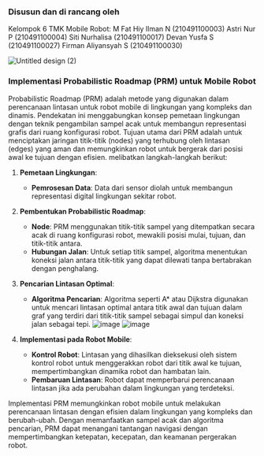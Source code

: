 ### Disusun dan di rancang oleh
Kelompok 6 TMK Mobile Robot:
M Fat Hiy Ilman N 			(210491100003)
Astri Nur P 				(210491100004)
Siti Nurhalisa 			(210491100017)
Devan Yusfa S 			(210491100027)
Firman Aliyansyah S 		(210491100030)


![Untitled design (2)](https://github.com/devanys/PRM-mobile-robot/assets/145944367/4db39160-c5dc-4843-8296-f861937839b6)

### Implementasi Probabilistic Roadmap (PRM) untuk Mobile Robot

Probabilistic Roadmap (PRM) adalah metode yang digunakan dalam perencanaan lintasan untuk robot mobile di lingkungan yang kompleks dan dinamis. Pendekatan ini menggabungkan konsep pemetaan lingkungan dengan teknik pengambilan sampel acak untuk membangun representasi grafis dari ruang konfigurasi robot. Tujuan utama dari PRM adalah untuk menciptakan jaringan titik-titik (nodes) yang terhubung oleh lintasan (edges) yang aman dan memungkinkan robot untuk bergerak dari posisi awal ke tujuan dengan efisien. melibatkan langkah-langkah berikut:

1. **Pemetaan Lingkungan**:
   - **Pemrosesan Data**: Data dari sensor diolah untuk membangun representasi digital lingkungan sekitar robot.

2. **Pembentukan Probabilistic Roadmap**:
   - **Node**: PRM menggunakan titik-titik sampel yang ditempatkan secara acak di ruang konfigurasi robot, mewakili posisi mulai, tujuan, dan titik-titik antara.
   - **Hubungan Jalan**: Untuk setiap titik sampel, algoritma menentukan koneksi jalan antara titik-titik yang dapat dilewati tanpa bertabrakan dengan penghalang.

3. **Pencarian Lintasan Optimal**:
   - **Algoritma Pencarian**: Algoritma seperti A* atau Dijkstra digunakan untuk mencari lintasan optimal antara titik awal dan tujuan dalam graf yang terdiri dari titik-titik sampel sebagai simpul dan koneksi jalan sebagai tepi.
![image](https://github.com/devanys/PRM-mobile-robot/assets/145944367/cbcb24ea-b4d2-42c4-acb3-3b54052e2b04)
![image](https://github.com/devanys/PRM-mobile-robot/assets/145944367/b28f5f82-0ae5-4134-8002-ceaaa912ac6d)

4. **Implementasi pada Robot Mobile**:
   - **Kontrol Robot**: Lintasan yang dihasilkan dieksekusi oleh sistem kontrol robot untuk menggerakkan robot dari titik awal ke tujuan, mempertimbangkan dinamika robot dan hambatan lain.
   - **Pembaruan Lintasan**: Robot dapat memperbarui perencanaan lintasan jika ada perubahan dalam lingkungan yang terdeteksi.

Implementasi PRM memungkinkan robot mobile untuk melakukan perencanaan lintasan dengan efisien dalam lingkungan yang kompleks dan berubah-ubah. Dengan memanfaatkan sampel acak dan algoritma pencarian, PRM dapat menangani tantangan navigasi dengan mempertimbangkan ketepatan, kecepatan, dan keamanan pergerakan robot.
